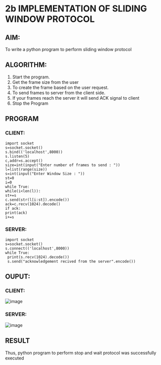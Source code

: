 # 2b IMPLEMENTATION OF SLIDING WINDOW PROTOCOL
## AIM:
To write a python program to perform sliding window protocol
## ALGORITHM:
1. Start the program.
2. Get the frame size from the user
3. To create the frame based on the user request.
4. To send frames to server from the client side.
5. If your frames reach the server it will send ACK signal to client
6. Stop the Program
## PROGRAM
 ### CLIENT:
 ```
import socket
s=socket.socket()
s.bind(('localhost',8000))
s.listen(5)
c,addr=s.accept()
size=int(input("Enter number of frames to send : "))
l=list(range(size))
s=int(input("Enter Window Size : "))
st=0
i=0
while True:
 while(i<len(l)):
 st+=s
 c.send(str(l[i:st]).encode())
 ack=c.recv(1024).decode()
 if ack:
 print(ack)
 i+=s
```
### SERVER:
```
import socket
s=socket.socket()
s.connect(('localhost',8000))
while True: 
 print(s.recv(1024).decode())
 s.send("acknowledgement recived from the server".encode())

```
## OUPUT:
 ### CLIENT:
![image](https://github.com/Sanjuwu21/2b_SLIDING_WINDOW_PROTOCOL/assets/146498969/56ca8378-ddae-4783-a2c9-a9ab10c081db)


### SERVER:
 
![image](https://github.com/Sanjuwu21/2b_SLIDING_WINDOW_PROTOCOL/assets/146498969/16da0fe6-e572-4008-a136-9bc4e22b223b)


## RESULT
Thus, python program to perform stop and wait protocol was successfully executed

